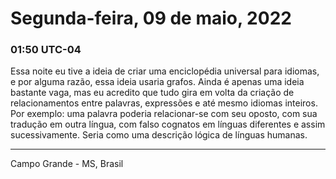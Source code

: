 # Segunda-feira, 09 de maio, 2022

### 01:50 UTC-04

Essa noite eu tive a ideia de criar uma enciclopédia universal para idiomas, e por
alguma razão, essa ideia usaria grafos. Ainda é apenas uma ideia bastante vaga,
mas eu acredito que tudo gira em volta da criação de relacionamentos entre palavras,
expressões e até mesmo idiomas inteiros. Por exemplo: uma palavra poderia relacionar-se
com seu oposto, com sua tradução em outra língua, com falso cognatos em línguas
diferentes e assim sucessivamente. Seria como uma descrição lógica de línguas humanas.

---

Campo Grande - MS, Brasil
